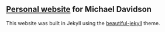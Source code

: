 
## [Personal website](http://michd-mit.github.io/) for Michael Davidson ##

This website was built in Jekyll using the [beautiful-jekyll](http://deanattali.com/beautiful-jekyll/) theme.

